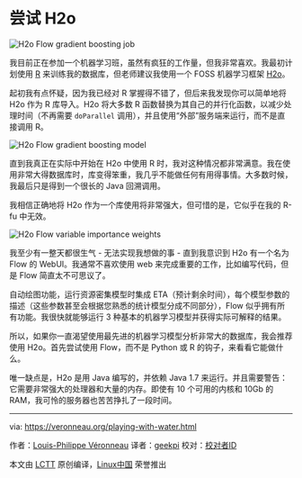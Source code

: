尝试 H2o
======
![H2o Flow gradient boosting job][1]

我目前正在参加一个机器学习班，虽然有疯狂的工作量，但我非常喜欢。我最初计划使用 [R][2] 来训练我的数据库，但老师建议我使用一个 FOSS 机器学习框架 [H2o][3]。

起初我有点怀疑，因为我已经对 R 掌握得不错了，但后来我发现你可以简单地将 H2o 作为 R 库导入。H2o 将大多数 R 函数替换为其自己的并行化函数，以减少处理时间（不再需要 `doParallel` 调用），并且使用“外部”服务端来运行，而不是直接调用 R。

![H2o Flow gradient boosting model][4]

直到我真正在实际中开始在 H2o 中使用 R 时，我对这种情况都非常满意。我在使用非常大得数据库时，库变得笨重，我几乎不能做任何有用得事情。大多数时候，我最后只是得到一个很长的 Java 回溯调用。

我相信正确地将 H2o 作为一个库使用将非常强大，但可惜的是，它似乎在我的 R-fu 中无效。

![H2o Flow variable importance weights][5]

我至少有一整天都很生气 - 无法实现我想做的事 - 直到我意识到 H2o 有一个名为 Flow 的 WebUI。我通常不喜欢使用 web 来完成重要的工作，比如编写代码，但是 Flow 简直太不可思议了。

自动绘图功能，运行资源密集模型时集成 ETA（预计剩余时间），每个模型参数的描述（这些参数甚至会根据您熟悉的统计模型分成不同部分），Flow 似乎拥有所有功能。我很快就能够运行 3 种基本的机器学习模型并获得实际可解释的结果。

所以，如果你一直渴望使用最先进的机器学习模型分析非常大的数据库，我会推荐使用 H2o。首先尝试使用 Flow，而不是 Python 或 R 的钩子，来看看它能做什么。

唯一缺点是，H2o 是用 Java 编写的，并依赖 Java 1.7 来运行。并且需要警告：它需要非常强大的处理器和大量的内存。即使有 10 个可用的内核和 10Gb 的 RAM，我可怜的服务器也苦苦挣扎了一段时间。

--------------------------------------------------------------------------------

via: https://veronneau.org/playing-with-water.html

作者：[Louis-Philippe Véronneau][a]
译者：[geekpi](https://github.com/geekpi)
校对：[校对者ID](https://github.com/校对者ID)

本文由 [LCTT](https://github.com/LCTT/TranslateProject) 原创编译，[Linux中国](https://linux.cn/) 荣誉推出

[a]:https://veronneau.org/
[1]:https://veronneau.org/media/blog/2018-03-14/h2o_job.png (H2o Flow gradient boosting job)
[2]:https://en.wikipedia.org/wiki/R_(programming_language)
[3]:https://www.h2o.ai
[4]:https://veronneau.org/media/blog/2018-03-14/h2o_model.png (H2o Flow gradient boosting model)
[5]:https://veronneau.org/media/blog/2018-03-14/h2o_var_importance.png (H2o Flow variable importance weights)
